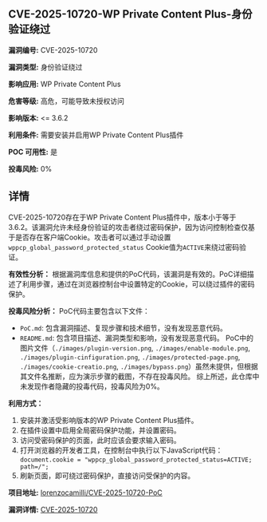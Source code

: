 ## CVE-2025-10720-WP Private Content Plus-身份验证绕过

**漏洞编号:** CVE-2025-10720

**漏洞类型:** 身份验证绕过

**影响应用:** WP Private Content Plus

**危害等级:** 高危，可能导致未授权访问

**影响版本:** <= 3.6.2

**利用条件:** 需要安装并启用WP Private Content Plus插件

**POC 可用性:** 是

**投毒风险:** 0%

## 详情

CVE-2025-10720存在于WP Private Content Plus插件中，版本小于等于3.6.2。该漏洞允许未经身份验证的攻击者绕过密码保护，因为访问控制检查仅基于是否存在客户端Cookie。攻击者可以通过手动设置`wppcp_global_password_protected_status` Cookie值为`ACTIVE`来绕过密码验证。

**有效性分析：**
根据漏洞库信息和提供的PoC代码，该漏洞是有效的。PoC详细描述了利用步骤，通过在浏览器控制台中设置特定的Cookie，可以绕过插件的密码保护。

**投毒风险分析：**
PoC代码主要包含以下文件：
*   `PoC.md`: 包含漏洞描述、复现步骤和技术细节，没有发现恶意代码。
*   `README.md`: 包含项目描述、漏洞类型和影响，没有发现恶意代码。
PoC中的图片文件（`./images/plugin-version.png`, `./images/enable-module.png`, `./images/plugin-cinfiguration.png`, `./images/protected-page.png`, `./images/cookie-creatio.png`, `./images/bypass.png`）虽然未提供，但根据其文件名推断，应为演示步骤的截图，不存在投毒风险。
综上所述，此仓库中未发现作者隐藏的投毒代码，投毒风险为0%。

**利用方式：**
1.  安装并激活受影响版本的WP Private Content Plus插件。
2.  在插件设置中启用全局密码保护功能，并设置密码。
3.  访问受密码保护的页面，此时应该会要求输入密码。
4.  打开浏览器的开发者工具，在控制台中执行以下JavaScript代码：
    `document.cookie = "wppcp_global_password_protected_status=ACTIVE; path=/";`
5.  刷新页面，即可绕过密码保护，直接访问受保护的内容。

**项目地址:** [lorenzocamilli/CVE-2025-10720-PoC](https://github.com/lorenzocamilli/CVE-2025-10720-PoC)

**漏洞详情:** [CVE-2025-10720](https://nvd.nist.gov/vuln/detail/CVE-2025-10720)